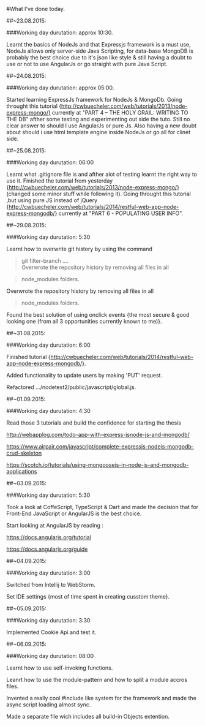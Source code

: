#What I've done today.

##~23.08.2015:

###Working day durutation: approx 10:30.

Learnt the basics of NodeJs and that Expressjs framework is a must use, NodeJs allows only server-side Java Scripting, for data-base MongoDB is probably the best choice due to it's json like style & still having a doubt to use or not to use AngularJs or go straight with pure Java Script.

##~24.08.2015:

###Working day durutation: approx 05:00.

Started learning ExpressJs framework for NodeJs & MongoDb. Going throught this tutorial {http://cwbuecheler.com/web/tutorials/2013/node-express-mongo/} currently at "PART 4 – THE HOLY GRAIL: WRITING TO THE DB" afther some testing and experimenting out side the tuto. Still no clear answer to should I use AngularJs or pure Js. Also having a new doubt about should i use html template engine inside NodeJs or go all for clinet side.

##~25.08.2015:

###Working day durutation: 06:00

Learnt what .gitignore file is and afther alot of testing learnt the right way to use it. 
Finished the tutorial from yesterday {http://cwbuecheler.com/web/tutorials/2013/node-express-mongo/} (changed some minor stuff while following it).
Going throught this tutorial ,but using pure JS instead of jQuery {http://cwbuecheler.com/web/tutorials/2014/restful-web-app-node-express-mongodb/} currently at "PART 6 - POPULATING USER INFO".

##~29.08.2015:

###Working day durutation: 5:30

Learnt how to overwrite git history by using the command 

> git filter-branch ....    
Overwrote the repository history by removing all files in all

> node_modules folders.

Overwrote the repository history by removing all files in all
> node_modules folders.

Found the best solution of using onclick events {the most secure & good looking one (from all 3 opportunities currently known to me)}.

##~31.08.2015:

###Working day durutation: 6:00

Finished tutorial {http://cwbuecheler.com/web/tutorials/2014/restful-web-app-node-express-mongodb/}.

Added functionality to update users by making 'PUT' request.

Refactored .../nodetest2/public/javascript/global.js.

##~01.09.2015:

###Working day durutation: 4:30

Read those 3 tutorials and build the confidence for starting the thesis

http://webapplog.com/todo-app-with-express-jsnode-js-and-mongodb/

https://www.airpair.com/javascript/complete-expressjs-nodejs-mongodb-crud-skeleton

https://scotch.io/tutorials/using-mongoosejs-in-node-js-and-mongodb-applications

##~03.09.2015:

###Working day durutation: 5:30

Took a look at CoffeScript, TypeScript & Dart and made the decision that for Front-End JavaScript or AngularJS is the best choice.

Start looking at AngularJS by reading :

https://docs.angularjs.org/tutorial

https://docs.angularjs.org/guide

##~04.09.2015:

###Working day durutation: 3:00

Switched from Intellij to WebStorm.

Set IDE settings {most of time spent in creating cusstom theme}.

##~05.09.2015:

###Working day durutation: 3:30

Implemented Cookie Api and test it.

##~06.09.2015:

###Working day durutation: 08:00

Learnt how to use self-invoking functions.

Leanrt how to use the module-pattern and how to split a module accros files.

Invented a really cool #include like system for the framework and made the async script loading almost sync.

Made a separate file wich includes all build-in Objects extention.
